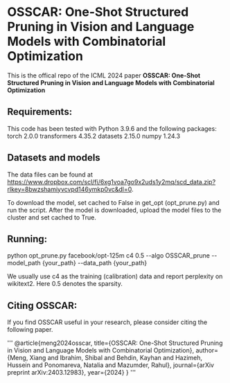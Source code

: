 # OSSCAR: One-Shot Structured Pruning in Vision and Language Models with Combinatorial Optimization

This is the offical repo of the ICML 2024 paper **OSSCAR: One-Shot Structured Pruning in Vision and Language Models with Combinatorial Optimization**


## Requirements: 
This code has been tested with Python 3.9.6 and the following packages:
torch 2.0.0
transformers 4.35.2
datasets 2.15.0
numpy 1.24.3

## Datasets and models

The data files can be found at https://www.dropbox.com/scl/fi/6xg1voa7go9x2uds1y2mq/scd_data.zip?rlkey=8bwzshamiyvcvpd146ymkp0vc&dl=0.

To download the model, set cached to False in get_opt (opt_prune.py) and run the script. After the model is downloaded, upload the model files to the cluster and set cached to True. 


## Running:

python opt_prune.py facebook/opt-125m c4 0.5 --algo OSSCAR_prune --model_path {your_path} --data_path {your_path}

We usually use c4 as the training (calibration) data and report perplexity on wikitext2. Here 0.5 denotes the sparsity.

## Citing OSSCAR:

If you find OSSCAR useful in your research, please consider citing the following paper.

'''
@article{meng2024osscar,
  title={OSSCAR: One-Shot Structured Pruning in Vision and Language Models with Combinatorial Optimization},
  author={Meng, Xiang and Ibrahim, Shibal and Behdin, Kayhan and Hazimeh, Hussein and Ponomareva, Natalia and Mazumder, Rahul},
  journal={arXiv preprint arXiv:2403.12983},
  year={2024}
}
'''
